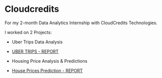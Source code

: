 # Cloudcredits

For my 2-month Data Analytics Internship with CloudCredits Technologies.

I worked on 2 Projects:
* Uber Trips Data Analysis
* [UBER TRIPS - REPORT](https://github.com/NishuMehta/Cloudcredits/blob/main/Uber_Rides_Report.ipynb)
  
* Housing Price Analysis & Predictions
* [House Prices Prediction - REPORT](https://github.com/NishuMehta/Cloudcredits/blob/main/House_Price_Prediction_Report.ipynb)

